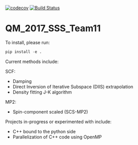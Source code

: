 [![codecov](https://codecov.io/gh/MolSSI-SSS/QM_2017_SSS_Team11/branch/master/graph/badge.svg)](https://codecov.io/gh/MolSSI-SSS/QM_2017_SSS_Team11)
[![Build Status](https://travis-ci.org/MolSSI-SSS/QM_2017_SSS_Team11.svg?branch=master)](https://travis-ci.org/MolSSI-SSS/QM_2017_SSS_Team11)

# QM_2017_SSS_Team11

To install, please run: 
```python
pip install -e .
```

Current methods include:

SCF:
* Damping
* Direct Inversion of Iterative Subspace (DIIS) extrapolation
* Density fitting J-K algorithm

MP2:
* Spin-component scaled (SCS-MP2)



Projects in-progress or experimented with include:
* C++ bound to the python side
* Parallelization of C++ code using OpenMP
